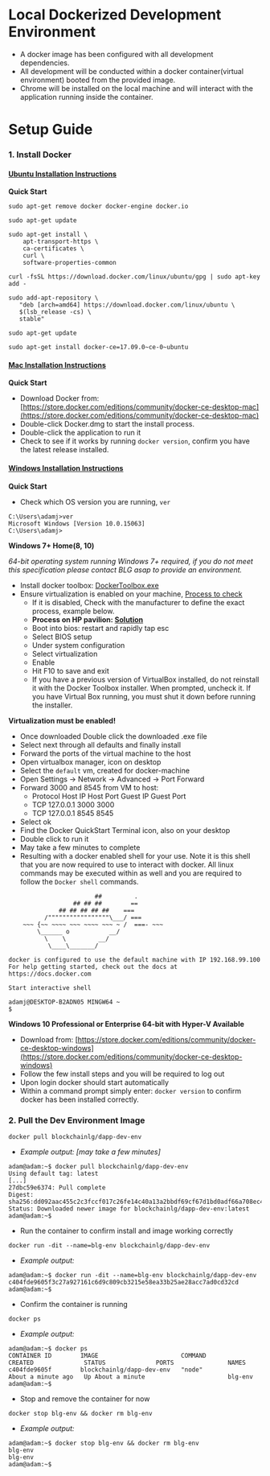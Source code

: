 # Local Dockerized Development Environment
- A docker image has been configured with all development dependencies.
- All development will be conducted within a docker container(virtual environment) booted from the provided image.
- Chrome will be installed on the local machine and will interact with the application running inside the container.

# Setup Guide
### 1. Install Docker
#### [Ubuntu Installation Instructions](https://www.digitalocean.com/community/tutorials/how-to-install-and-use-docker-on-ubuntu-16-04)

  __Quick Start__
  ```
  sudo apt-get remove docker docker-engine docker.io

  sudo apt-get update

  sudo apt-get install \
      apt-transport-https \
      ca-certificates \
      curl \
      software-properties-common

  curl -fsSL https://download.docker.com/linux/ubuntu/gpg | sudo apt-key add -

  sudo add-apt-repository \
     "deb [arch=amd64] https://download.docker.com/linux/ubuntu \
     $(lsb_release -cs) \
     stable"

  sudo apt-get update

  sudo apt-get install docker-ce=17.09.0~ce-0~ubuntu
  ```
#### [Mac Installation Instructions](https://www.docker.com/docker-mac)

  __Quick Start__
  - Download Docker from: [https://store.docker.com/editions/community/docker-ce-desktop-mac](https://store.docker.com/editions/community/docker-ce-desktop-mac)
  - Double-click Docker.dmg to start the install process.
  - Double-click the application to run it
  - Check to see if it works by running `docker version`, confirm you have the latest release installed.

#### [Windows Installation Instructions](https://www.docker.com/docker-windows)

__Quick Start__
- Check which OS version you are running, `ver`
```
C:\Users\adamj>ver
Microsoft Windows [Version 10.0.15063]
C:\Users\adamj>
```

__Windows 7+ Home(8, 10)__

*64-bit operating system running Windows 7+ required, if you do not meet this specification please contact BLG asap to provide an environment.*

- Install docker toolbox: [DockerToolbox.exe](https://download.docker.com/win/stable/DockerToolbox.exe)
- Ensure virtualization is enabled on your machine, [Process to check](https://docs.docker.com/toolbox/toolbox_install_windows/#step-1-check-your-version)
  - If it is disabled, Check with the manufacturer to define the exact process, example below.
  - __Process on HP pavilion: [Solution](https://h30434.www3.hp.com/t5/Desktop-Hardware-and-Upgrade-Questions/How-to-Enable-Intel-Virtualization-Technology-vt-x-on-HP/td-p/3198063)__
  - Boot into bios: restart and rapidly tap esc
  - Select BIOS setup
  - Under system configuration
  - Select virtualization
  - Enable
  - Hit F10 to save and exit
  - If you have a previous version of VirtualBox installed, do not reinstall it with the Docker Toolbox installer. When prompted, uncheck it. If you have Virtual Box running, you must shut it down before running the installer.

__Virtualization must be enabled!__
- Once downloaded Double click the downloaded .exe file
- Select next through all defaults and finally install
- Forward the ports of the virtual machine to the host
- Open virtualbox manager, icon on desktop
- Select the `default` vm, created for docker-machine
- Open Settings -> Network -> Advanced -> Port Forward
- Forward 3000 and 8545 from VM to host:
  - Protocol    Host IP    Host Port    Guest IP    Guest Port
  - TCP         127.0.0.1  3000                     3000
  - TCP         127.0.0.1  8545                     8545
- Select ok
- Find the Docker QuickStart Terminal icon, also on your desktop
- Double click to run it
- May take a few minutes to complete
- Resulting with a docker enabled shell for your use.  Note it is this shell that you are now required to use to interact with docker. All linux commands may be executed within as well and you are required to follow the `Docker shell` commands.
```
                        ##         .
                  ## ## ##        ==
              ## ## ## ## ##    ===
          /"""""""""""""""""\___/ ===
    ~~~ {~~ ~~~~ ~~~ ~~~~ ~~~ ~ /  ===- ~~~
        \______ o           __/
          \    \         __/
           \____\_______/

docker is configured to use the default machine with IP 192.168.99.100
For help getting started, check out the docs at https://docs.docker.com

Start interactive shell

adamj@DESKTOP-B2ADN05 MINGW64 ~
$
```

__Windows 10 Professional or Enterprise 64-bit with Hyper-V Available__
- Download from: [https://store.docker.com/editions/community/docker-ce-desktop-windows](https://store.docker.com/editions/community/docker-ce-desktop-windows)
- Follow the few install steps and you will be required to log out
- Upon login docker should start automatically
- Within a command prompt simply enter: `docker version` to confirm docker has been installed correctly.

### 2. Pull the Dev Environment Image
```
docker pull blockchainlg/dapp-dev-env
```
- *Example output: [may take a few minutes]*
```
adam@adam:~$ docker pull blockchainlg/dapp-dev-env
Using default tag: latest
[...]
27dbc59e6374: Pull complete
Digest: sha256:dd092aac455c2c3fccf017c26fe14c40a13a2bbdf69cf67d1bd0adf66a708ec4
Status: Downloaded newer image for blockchainlg/dapp-dev-env:latest
adam@adam:~$
```
- Run the container to confirm install and image working correctly
```
docker run -dit --name=blg-env blockchainlg/dapp-dev-env
```
- *Example output:*
```
adam@adam:~$ docker run -dit --name=blg-env blockchainlg/dapp-dev-env
c404fde9605f3c27a927161c6d9c809cb3215e58ea33b25ae28acc7ad0cd32cd
adam@adam:~$
```
- Confirm the container is running
```
docker ps
```
- *Example output:*
```
adam@adam:~$ docker ps
CONTAINER ID        IMAGE                       COMMAND             CREATED              STATUS              PORTS               NAMES
c404fde9605f        blockchainlg/dapp-dev-env   "node"              About a minute ago   Up About a minute                       blg-env
adam@adam:~$
```
- Stop and remove the container for now
```
docker stop blg-env && docker rm blg-env
```
- *Example output:*
```
adam@adam:~$ docker stop blg-env && docker rm blg-env
blg-env
blg-env
adam@adam:~$
```
